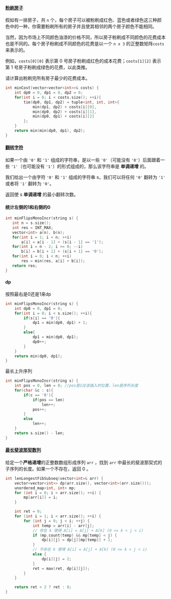 #### [粉刷房子](https://leetcode-cn.com/problems/JEj789/)

假如有一排房子，共 `n` 个，每个房子可以被粉刷成红色、蓝色或者绿色这三种颜色中的一种，你需要粉刷所有的房子并且使其相邻的两个房子颜色不能相同。

当然，因为市场上不同颜色油漆的价格不同，所以房子粉刷成不同颜色的花费成本也是不同的。每个房子粉刷成不同颜色的花费是以一个 `n x 3` 的正整数矩阵`costs`来表示的。

例如，`costs[0][0]` 表示第 0 号房子粉刷成红色的成本花费；`costs[1][2]` 表示第 1 号房子粉刷成绿色的花费，以此类推。

请计算出粉刷完所有房子最少的花费成本。

```c++
int minCost(vector<vector<int>>& costs) {
    int dp0 = 0, dp1 = 0, dp2 = 0;
    for(int i = 0; i < costs.size(); ++i){
        tie(dp0, dp1, dp2) = tuple<int, int, int>{
            min(dp1, dp2) + costs[i][0],
            min(dp0, dp2) + costs[i][1],
            min(dp0, dp1) + costs[i][2]
        };
    }
    return min(min(dp0, dp1), dp2);
}
```

#### [翻转字符](https://leetcode-cn.com/problems/cyJERH/)

如果一个由 `'0'` 和 `'1'` 组成的字符串，是以一些 `'0'`（可能没有 `'0'`）后面跟着一些 `'1'`（也可能没有 `'1'`）的形式组成的，那么该字符串是 **单调递增** 的。

我们给出一个由字符 `'0'` 和 `'1'` 组成的字符串 s，我们可以将任何 `'0'` 翻转为 `'1'` 或者将 `'1'` 翻转为 `'0'`。

返回使 s **单调递增** 的最小翻转次数。



#### 统计左侧的1和右侧的0

 ```c++
int minFlipsMonoIncr(string s) {
    int n = s.size();
    int res = INT_MAX;
    vector<int> a(n), b(n);
    for(int i = 1; i < n; ++i)
        a[i] = a[i - 1] + (s[i - 1] == '1');
    for(int i = n - 2; i >= 0; --i)
        b[i] = b[i + 1] + (s[i + 1] == '0');
    for(int i = 0; i < n; ++i)
        res = min(res, a[i] + b[i]);
    return res;
}
 ```

#### dp

按照最右是0还是1来dp

```c++
int minFlipsMonoIncr(string s) {
    int dp0 = 0, dp1 = 0;
    for(int i = 0; i < s.size(); ++i){
        if(s[i] == '0'){
            dp1 = min(dp0, dp1) + 1;
        }
        else{
            dp1 = min(dp0, dp1);
            dp0++;
        }
    }
    return min(dp0, dp1);
}
```

最长上升序列

```c++
int minFlipsMonoIncr(string s) {
    int pos = 0, len = 0; //pos是1应该插入的位置，len是序列长度
    for(char &c : s){
        if(c == '0'){
            if(pos == len)
                len++;
            pos++;
        }
        else
            len++;
    }
    return s.size() - len;
}
```

#### [最长斐波那契数列](https://leetcode-cn.com/problems/Q91FMA/)

给定一个**严格递增**的正整数数组形成序列 `arr` ，找到 `arr` 中最长的斐波那契式的子序列的长度。如果一个不存在，返回 0 。

```c++
int lenLongestFibSubseq(vector<int>& arr) {
	vector<vector<int>> dp(arr.size(), vector<int>(arr.size()));
	unordered_map<int, int> mp;
	for (int i = 0; i < arr.size(); ++i) {
		mp[arr[i]] = i;
	}

	int ret = 0;
	for (int i = 1; i < arr.size(); ++i) {
		for (int j = 0; j < i; ++j) {
			int temp = arr[i] - arr[j];
			// 存在 k 使得 A[i] = A[j] + A[k] (0 <= k < j < i)
			if (mp.count(temp) && mp[temp] < j) {
				dp[i][j] = dp[j][mp[temp]] + 1;
			}
			// 不存在 k 使得 A[i] = A[j] + A[k] (0 <= k < j < i)
			else {
				dp[i][j] = 2;
			}
			ret = max(ret, dp[i][j]);
		}
	}

	return ret > 2 ? ret : 0;
}
```

